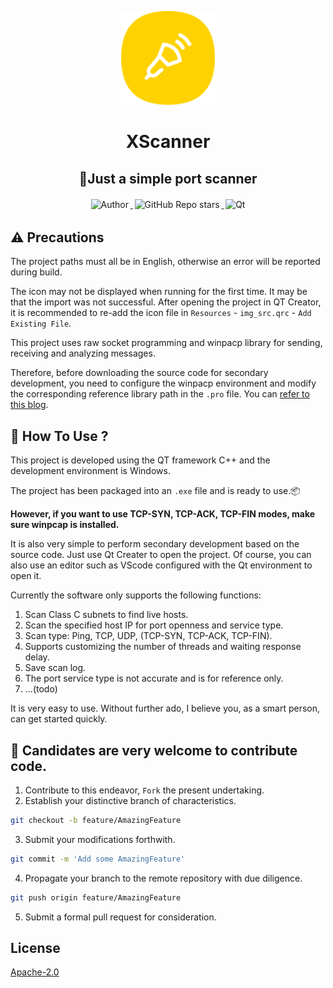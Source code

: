 <p align="center">
    <a target="_blank" href="https://github.com/JJLibra/Astar">
        <img src="https://github.com/JJLibra/XScanner/blob/main/qt/logo.png" alt="astar-logo" width="150" data-width="150" data-height="150">
    </a>
</p>

<h1 align="center">XScanner</h1>

<h2 align="center">🎨Just a simple port scanner</h2>

<p align="center">
    <a target="_blank" href="https://github.com/JJLibra">
      <img style="display:inline-block;margin:0.2em;" alt="Author" src="https://img.shields.io/badge/Author-Junjie Li-blue.svg?logo=autoit&style=flat">
    </a>
    <a target="_blank" href="https://github.com/JJLibra/XScanner">
      <img style="display:inline-block;margin:0.2em;" alt="GitHub Repo stars" src="https://img.shields.io/github/stars/JJLibra/XScanner?style=social">
    </a>
    <a target="_blank" href="https://github.com/JJLibra/XScanner">
      <img style="display:inline-block;margin:0.2em;" alt="Qt" src="https://img.shields.io/badge/Framework-Qt-green.svg?logo=Qt&style=flat">
    </a>
</p>

## ⚠ Precautions

The project paths must all be in English, otherwise an error will be reported during build.

The icon may not be displayed when running for the first time. It may be that the import was not successful.
After opening the project in QT Creator, it is recommended to re-add the icon file in `Resources` - `img_src.qrc` - `Add Existing File`.

This project uses raw socket programming and winpacp library for sending, receiving and analyzing messages.

Therefore, before downloading the source code for secondary development, you need to configure the winpacp environment and modify the corresponding reference library path in the `.pro` file. You can [refer to this blog](https://blog.csdn.net/Mr_robot_strange/article/details/116016418).

## 🚀 How To Use ?

This project is developed using the QT framework C++ and the development environment is Windows.

The project has been packaged into an `.exe` file and is ready to use.📦

**However, if you want to use TCP-SYN, TCP-ACK, TCP-FIN modes, make sure winpcap is installed.**

It is also very simple to perform secondary development based on the source code. Just use Qt Creater to open the project. Of course, you can also use an editor such as VScode configured with the Qt environment to open it.

Currently the software only supports the following functions:
1. Scan Class C subnets to find live hosts.
2. Scan the specified host IP for port openness and service type.
3. Scan type: Ping, TCP, UDP, (TCP-SYN, TCP-ACK, TCP-FIN).
4. Supports customizing the number of threads and waiting response delay.
5. Save scan log.
6. The port service type is not accurate and is for reference only.
7. ...(todo)

It is very easy to use. Without further ado, I believe you, as a smart person, can get started quickly.

## 🤝 Candidates are very welcome to contribute code.

1. Contribute to this endeavor, `Fork` the present undertaking.
2. Establish your distinctive branch of characteristics.
```bash
git checkout -b feature/AmazingFeature
```
3. Submit your modifications forthwith.
```bash
git commit -m 'Add some AmazingFeature'
```
4. Propagate your branch to the remote repository with due diligence.
```bash
git push origin feature/AmazingFeature
```
5. Submit a formal pull request for consideration.

## License

[Apache-2.0](https://github.com/JJLibra/XScanner/blob/main/LICENSE)
